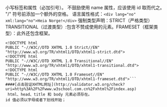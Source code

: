 小写标签和属性（必加引号）。
不鼓励使用 name 属性，应该使用 id 取而代之。
"/" 符号前添加一个额外的空格。
语言属性格式：`<div lang="no" xml:lang="no">Heia Norge!</div>`
强制类型声明：STRICT（严格类型） TRANSITIONAL（过渡类型）:包含不赞成使用的元素。FRAMESET（框架类型）：此外还包含框架。
```
<!DOCTYPE html
PUBLIC "-//W3C//DTD XHTML 1.0 Strict//EN" 
"http://www.w3.org/TR/xhtml1/DTD/xhtml1-strict.dtd">
<!DOCTYPE html
PUBLIC "-//W3C//DTD XHTML 1.0 Transitional//EN"
"http://www.w3.org/TR/xhtml1/DTD/xhtml1-transitional.dtd">
<!DOCTYPE html
PUBLIC "-//W3C//DTD XHTML 1.0 Frameset//EN"
"http://www.w3.org/TR/xhtml1/DTD/xhtml1-frameset.dtd">```
####[点击验证XHTML网址](http://validator.w3.org/check?uri=http%3A%2F%2Fwww.w3school.com.cn%2Fxhtml%2Findex.asp)
 html、head、title 和 body 元素必须存在。
id 值必须以字母或者下划线开始；